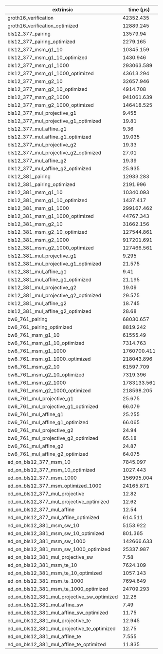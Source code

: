 | extrinsic                                   | time (µs)   |
| ------------------------------------------- | ----------- |
| groth16_verification                        | 42352.435   |
| groth16_verification_optimized              | 12889.245   |
| bls12_377_pairing                           | 13579.94    |
| bls12_377_pairing_optimized                 | 2279.165    |
| bls12_377_msm_g1_10                         | 10345.159   |
| bls12_377_msm_g1_10_optimized               | 1430.946    |
| bls12_377_msm_g1_1000                       | 293063.589  |
| bls12_377_msm_g1_1000_optimized             | 43613.294   |
| bls12_377_msm_g2_10                         | 32657.946   |
| bls12_377_msm_g2_10_optimized               | 4914.708    |
| bls12_377_msm_g2_1000                       | 941061.639  |
| bls12_377_msm_g2_1000_optimized             | 146418.525  |
| bls12_377_mul_projective_g1                 | 9.455       |
| bls12_377_mul_projective_g1_optimized       | 19.81       |
| bls12_377_mul_affine_g1                     | 9.36        |
| bls12_377_mul_affine_g1_optimized           | 19.035      |
| bls12_377_mul_projective_g2                 | 19.33       |
| bls12_377_mul_projective_g2_optimized       | 27.01       |
| bls12_377_mul_affine_g2                     | 19.39       |
| bls12_377_mul_affine_g2_optimized           | 25.935      |
| bls12_381_pairing                           | 12933.283   |
| bls12_381_pairing_optimized                 | 2191.996    |
| bls12_381_msm_g1_10                         | 10340.093   |
| bls12_381_msm_g1_10_optimized               | 1437.417    |
| bls12_381_msm_g1_1000                       | 299167.462  |
| bls12_381_msm_g1_1000_optimized             | 44767.343   |
| bls12_381_msm_g2_10                         | 31662.156   |
| bls12_381_msm_g2_10_optimized               | 127544.861  |
| bls12_381_msm_g2_1000                       | 917201.691  |
| bls12_381_msm_g2_1000_optimized             | 127466.561  |
| bls12_381_mul_projective_g1                 | 9.295       |
| bls12_381_mul_projective_g1_optimized       | 21.575      |
| bls12_381_mul_affine_g1                     | 9.41        |
| bls12_381_mul_affine_g1_optimized           | 21.195      |
| bls12_381_mul_projective_g2                 | 19.09       |
| bls12_381_mul_projective_g2_optimized       | 29.575      |
| bls12_381_mul_affine_g2                     | 18.745      |
| bls12_381_mul_affine_g2_optimized           | 28.68       |
| bw6_761_pairing                             | 68030.657   |
| bw6_761_pairing_optimized                   | 8819.242    |
| bw6_761_msm_g1_10                           | 61555.49    |
| bw6_761_msm_g1_10_optimized                 | 7314.763    |
| bw6_761_msm_g1_1000                         | 1760700.411 |
| bw6_761_msm_g1_1000_optimized               | 218043.896  |
| bw6_761_msm_g2_10                           | 61597.709   |
| bw6_761_msm_g2_10_optimized                 | 7319.396    |
| bw6_761_msm_g2_1000                         | 1783133.561 |
| bw6_761_msm_g2_1000_optimized               | 218598.205  |
| bw6_761_mul_projective_g1                   | 25.675      |
| bw6_761_mul_projective_g1_optimized         | 66.079      |
| bw6_761_mul_affine_g1                       | 25.255      |
| bw6_761_mul_affine_g1_optimized             | 66.065      |
| bw6_761_mul_projective_g2                   | 24.94       |
| bw6_761_mul_projective_g2_optimized         | 65.18       |
| bw6_761_mul_affine_g2                       | 24.87       |
| bw6_761_mul_affine_g2_optimized             | 64.075      |
| ed_on_bls12_377_msm_10                      | 7845.097    |
| ed_on_bls12_377_msm_10_optimized            | 1027.443    |
| ed_on_bls12_377_msm_1000                    | 156995.004  |
| ed_on_bls12_377_msm_optimized_1000          | 24165.871   |
| ed_on_bls12_377_mul_projective              | 12.82       |
| ed_on_bls12_377_mul_projective_optimized    | 12.62       |
| ed_on_bls12_377_mul_affine                  | 12.54       |
| ed_on_bls12_377_mul_affine_optimized        | 614.511     |
| ed_on_bls12_381_msm_sw_10                   | 5153.922    |
| ed_on_bls12_381_msm_sw_10_optimized         | 801.365     |
| ed_on_bls12_381_msm_sw_1000                 | 142666.633  |
| ed_on_bls12_381_msm_sw_1000_optimized       | 25337.987   |
| ed_on_bls12_381_mul_projective_sw           | 7.58        |
| ed_on_bls12_381_msm_te_10                   | 7624.109    |
| ed_on_bls12_381_msm_te_10_optimized         | 1057.143    |
| ed_on_bls12_381_msm_te_1000                 | 7694.649    |
| ed_on_bls12_381_msm_te_1000_optimized       | 24709.293   |
| ed_on_bls12_381_mul_projective_sw_optimized | 12.28       |
| ed_on_bls12_381_mul_affine_sw               | 7.49        |
| ed_on_bls12_381_mul_affine_sw_optimized     | 11.75       |
| ed_on_bls12_381_mul_projective_te           | 12.945      |
| ed_on_bls12_381_mul_projective_te_optimized | 12.75       |
| ed_on_bls12_381_mul_affine_te               | 7.555       |
| ed_on_bls12_381_mul_affine_te_optimized     | 11.835      |
